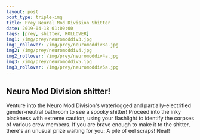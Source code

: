 ```yaml
---
layout: post
post_type: triple-img
title: Prey Neural Mod Division Shitter
date: 2019-04-18 01:00:00
tags: [prey, shitter, ROLLOVER]
img1: /img/prey/neuromoddiv3.jpg
img1_rollover: /img/prey/neuromoddiv3a.jpg
img2: /img/prey/neuromoddiv4.jpg
img2_rollover: /img/prey/neuromoddiv4a.jpg
img3: /img/prey/neuromoddiv5.jpg
img3_rollover: /img/prey/neuromoddiv5a.jpg
---
```

## Neuro Mod Division shitter!

Venture into the Neuro Mod Division's waterlogged and partially-electrified gender-neutral bathroom to see a spooky shitter! Proceed into the inky blackness with extreme caution, using your flashlight to identify the corpses of various crew members. If you are brave enough to make it to the shitter, there's an unusual prize waiting for you: A pile of eel scraps! Neat!
